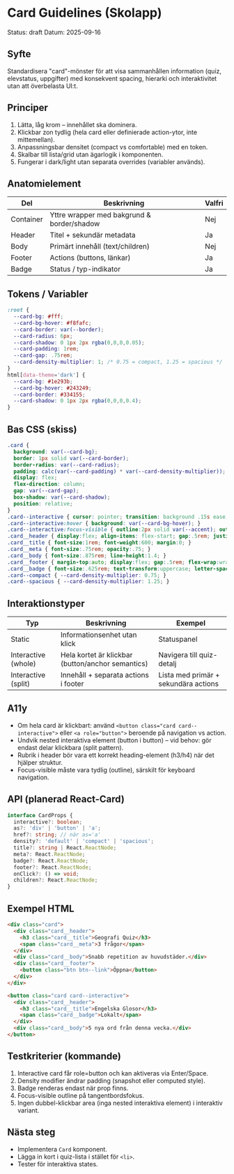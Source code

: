 # Card Guidelines (Skolapp)
Status: draft
Datum: 2025-09-16

## Syfte
Standardisera "card"-mönster för att visa sammanhållen information (quiz, elevstatus, uppgifter) med konsekvent spacing, hierarki och interaktivitet utan att överbelasta UI:t.

## Principer
1. Lätta, låg krom – innehållet ska dominera.
2. Klickbar zon tydlig (hela card eller definierade action-ytor, inte mittemellan).
3. Anpassningsbar densitet (compact vs comfortable) med en token.
4. Skalbar till lista/grid utan ägarlogik i komponenten.
5. Fungerar i dark/light utan separata overrides (variabler används).

## Anatomielement
| Del | Beskrivning | Valfri |
|-----|-------------|--------|
| Container | Yttre wrapper med bakgrund & border/shadow | Nej |
| Header | Titel + sekundär metadata | Ja |
| Body | Primärt innehåll (text/children) | Nej |
| Footer | Actions (buttons, länkar) | Ja |
| Badge | Status / typ-indikator | Ja |

## Tokens / Variabler
```css
:root {
  --card-bg: #fff;
  --card-bg-hover: #f8fafc;
  --card-border: var(--border);
  --card-radius: 6px;
  --card-shadow: 0 1px 2px rgba(0,0,0,0.05);
  --card-padding: 1rem;
  --card-gap: .75rem;
  --card-density-multiplier: 1; /* 0.75 = compact, 1.25 = spacious */
}
html[data-theme='dark'] {
  --card-bg: #1e293b;
  --card-bg-hover: #243249;
  --card-border: #334155;
  --card-shadow: 0 1px 2px rgba(0,0,0,0.4);
}
```

## Bas CSS (skiss)
```css
.card {
  background: var(--card-bg);
  border: 1px solid var(--card-border);
  border-radius: var(--card-radius);
  padding: calc(var(--card-padding) * var(--card-density-multiplier));
  display: flex;
  flex-direction: column;
  gap: var(--card-gap);
  box-shadow: var(--card-shadow);
  position: relative;
}
.card--interactive { cursor: pointer; transition: background .15s ease, box-shadow .15s ease; }
.card--interactive:hover { background: var(--card-bg-hover); }
.card--interactive:focus-visible { outline:2px solid var(--accent); outline-offset:2px; }
.card__header { display:flex; align-items: flex-start; gap:.5rem; justify-content: space-between; }
.card__title { font-size:1rem; font-weight:600; margin:0; }
.card__meta { font-size:.75rem; opacity:.75; }
.card__body { font-size:.875rem; line-height:1.4; }
.card__footer { margin-top:auto; display:flex; gap:.5rem; flex-wrap:wrap; }
.card__badge { font-size:.625rem; text-transform:uppercase; letter-spacing:.05em; background: var(--accent); color:#000; padding:.2rem .4rem; border-radius: 2px; }
.card--compact { --card-density-multiplier: 0.75; }
.card--spacious { --card-density-multiplier: 1.25; }
```

## Interaktionstyper
| Typ | Beskrivning | Exempel |
|-----|-------------|---------|
| Static | Informationsenhet utan klick | Statuspanel |
| Interactive (whole) | Hela kortet är klickbar (button/anchor semantics) | Navigera till quiz-detalj |
| Interactive (split) | Innehåll + separata actions i footer | Lista med primär + sekundära actions |

## A11y
- Om hela card är klickbart: använd `<button class="card card--interactive">` eller `<a role="button">` beroende på navigation vs action.
- Undvik nested interaktiva element (button i button) – vid behov: gör endast delar klickbara (split pattern).
- Rubrik i header bör vara ett korrekt heading-element (h3/h4) när det hjälper struktur.
- Focus-visible måste vara tydlig (outline), särskilt för keyboard navigation.

## API (planerad React-Card)
```ts
interface CardProps {
  interactive?: boolean;
  as?: 'div' | 'button' | 'a';
  href?: string; // när as='a'
  density?: 'default' | 'compact' | 'spacious';
  title?: string | React.ReactNode;
  meta?: React.ReactNode;
  badge?: React.ReactNode;
  footer?: React.ReactNode;
  onClick?: () => void;
  children?: React.ReactNode;
}
```

## Exempel HTML
```html
<div class="card">
  <div class="card__header">
    <h3 class="card__title">Geografi Quiz</h3>
    <span class="card__meta">3 frågor</span>
  </div>
  <div class="card__body">Snabb repetition av huvudstäder.</div>
  <div class="card__footer">
    <button class="btn btn--link">Öppna</button>
  </div>
</div>

<button class="card card--interactive">
  <div class="card__header">
    <h3 class="card__title">Engelska Glosor</h3>
    <span class="card__badge">Lokalt</span>
  </div>
  <div class="card__body">5 nya ord från denna vecka.</div>
</button>
```

## Testkriterier (kommande)
1. Interactive card får role=button och kan aktiveras via Enter/Space.
2. Density modifier ändrar padding (snapshot eller computed style).
3. Badge renderas endast när prop finns.
4. Focus-visible outline på tangentbordsfokus.
5. Ingen dubbel-klickbar area (inga nested interaktiva element) i interaktiv variant.

## Nästa steg
- Implementera `Card` komponent.
- Lägga in kort i quiz-lista i stället för `<li>`.
- Tester för interaktiva states.

